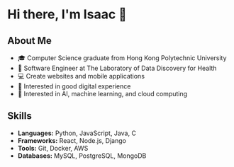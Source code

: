# Hi there, I'm Isaac 👋

## About Me

- 🎓 Computer Science graduate from Hong Kong Polytechnic University
- 💼 Software Engineer at The Laboratory of Data Discovery for Health
- 💻 Create websites and mobile applications
- 🎨 Interested in good digital experience
- 🚀 Interested in AI, machine learning, and cloud computing

## Skills

- **Languages:** Python, JavaScript, Java, C
- **Frameworks:** React, Node.js, Django
- **Tools:** Git, Docker, AWS
- **Databases:** MySQL, PostgreSQL, MongoDB
